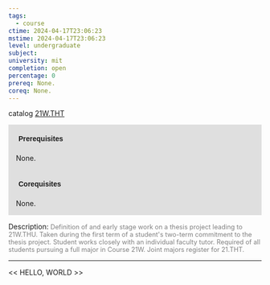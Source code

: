 ```yaml
---
tags:
  - course
ctime: 2024-04-17T23:06:23
mstime: 2024-04-17T23:06:23
level: undergraduate
subject: 
university: mit
completion: open
percentage: 0
prereq: None.
coreq: None.
---
```


catalog [21W.THT](http://student.mit.edu/catalog/m21Wb.html#21W.THT)

<span style="display: block; padding: 15px; background-color: rgb(100, 100, 100, 0.2);"><font id="m_prereq2713_0" style="display: block; font-family: Arial, sans-serif; font-weight: bold; padding: 5px">Prerequisites</font><br><span id="prereq2713_0">None.</span></span>
<span style="display: block; padding: 15px; background-color: rgb(100, 100, 100, 0.2);"><font id="m_coreq2713_0" style="display: block; font-family: Arial, sans-serif; font-weight: bold; padding: 5px">Corequisites</font><br><span id="coreq2713_0">None.</span></span>

<font style="">Description:</font>
<font style="color: grey; font-size: 0.8rem;">Definition of and early stage work on a thesis project leading to 21W.THU. Taken during the first term of a student's two-term commitment to the thesis project. Student works closely with an individual faculty tutor. Required of all students pursuing a full major in Course 21W. Joint majors register for 21.THT.</font>



---

<< HELLO, WORLD >>
